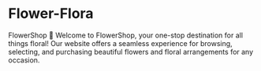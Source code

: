 # Flower-Flora
FlowerShop 🌸 Welcome to FlowerShop, your one-stop destination for all things floral! Our website offers a seamless experience for browsing, selecting, and purchasing beautiful flowers and floral arrangements for any occasion.
